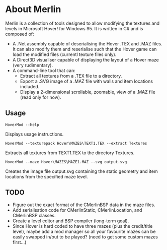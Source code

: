 About Merlin
============

Merlin is a collection of tools designed to allow modifying the textures
and levels in Microsoft Hover! for Windows 95.  It is written in C# and is
composed of:

 * A .Net assembly capable of deserialising the Hover .TEX and .MAZ files.
   It can also modify them and reserialise such that the Hover game can load
   the modified files (currentl texture files only).
 * A Direct3D visualiser capable of displaying the layout of a Hover maze
   (very rudimentary).
 * A command-line tool that can:
   * Extract all textures from a .TEX file to a directory.
   * Export a .SVG image of a .MAZ file with walls and item locations included.
   * Display a 2-dimensional scrollable, zoomable, view of a .MAZ file (read
     only for now).

Usage
-----

```
HoverMod --help
```
Displays usage instructions.

```
HoverMod --texturepack Hover\MAZES\TEXT1.TEX --extract Textures
```
Extracts all textures from TEXT1.TEX to the directory Textures.

```
HoverMod --maze Hover\MAZES\MAZE1.MAZ --svg output.svg
```
Creates the image file output.svg containing the static geometry and item locations from the specified maze level.

TODO
----

 * Figure out the exact format of the CMerlinBSP data in the maze files.
 * Add serialisation code for CMerlinStatic, CMerlinLocation, and CMerlinBSP classes.
 * Create a level editor and BSP compiler (long-term goal).
 * Since Hover is hard coded to have three mazes (plus the credit/title level), maybe add a mod manager so all your favourite mazes can be easily swapped in/out to be played? (need to get some custom mazes first...)
